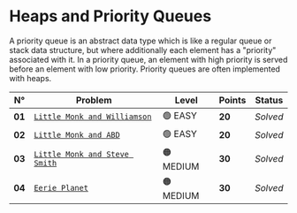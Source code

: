 # Heaps and Priority Queues

A priority queue is an abstract data type which is like a regular queue or stack data structure, but where additionally each element has a "priority" associated with it. In a priority queue, an element with high priority is served before an element with low priority. Priority queues are often implemented with heaps.

| N°     | Problem                                                                  | Level     | Points | Status   |
| ------ | ------------------------------------------------------------------------ | --------- | ------ | -------- |
| **01** | [`Little Monk and Williamson`](./Little-Monk-and-Williamson/README.md)   | 🟢 EASY   | **20** | _Solved_ |
| **02** | [`Little Monk and ABD`](./Little-Monk-and-ABD/README.md)                 | 🟢 EASY   | **20** | _Solved_ |
| **03** | [`Little Monk and Steve Smith`](./Little-Monk-and-Steve-Smith/README.md) | 🟠 MEDIUM | **30** | _Solved_ |
| **04** | [`Eerie Planet`](./Eerie-Planet/README.md)                               | 🟠 MEDIUM | **30** | _Solved_ |
